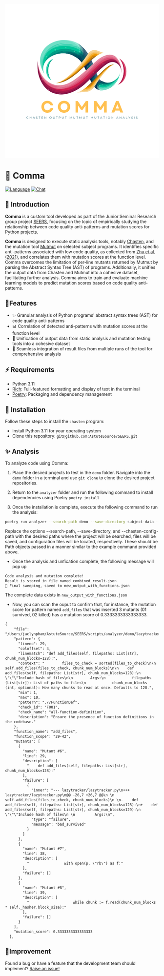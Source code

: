 <img src="https://github.com/AstuteSource/SEERS/blob/cleanup/.github/images/comma-logo.svg" alt="Comma Logo"
    title="Comma" />

# 🧬 Comma

[![Language](https://img.shields.io/badge/language-Python-blue.svg)](https://www.python.org/)
[![Chat](https://img.shields.io/badge/chat-on%20Discord-brightgreen)](https://discord.com/channels/877320365825749002/1204147098363232338)


## 🎉 Introduction

**Comma** is a custom tool developed as part of the Junior Seminar Research group project [SEERS](https://github.com/AstuteSource/SEERS/tree/main), focusing on the topic of empirically studying the relationship between code quality anti-patterns and mutation scores for Python projects.

**Comma** is designed to execute static analysis tools, notably [Chasten](https://github.com/AstuteSource/chasten/tree/master), and the mutation tool [Mutmut](https://github.com/boxed/mutmut) on selected subject programs. It identifies specific anti-patterns associated with low code quality, as collected from [Zhu et al.(2021)](https://www.sciencedirect.com/science/article/pii/S0164121220302545), and correlates them with mutation scores at the function level. Comma overcomes the limitation of per-line mutants returned by Mutmut by parsing the Abstract Syntax Tree (AST) of programs. Additionally, it unifies the output data from Chasten and Mutmut into a cohesive dataset, facilitating further analysis.
Comma aims to train and evaluate machine learning models to predict mutation scores based on code quality anti-patterns.

## 🔋Features

* ✨ Granular analysis of Python programs' abstract syntax trees (AST) for code quality anti-patterns
* 📊 Correlation of detected anti-patterns with mutation scores at the function level
* 🔄 Unification of output data from static analysis and mutation testing tools into a cohesive dataset
* 🔀 Seamless integration of result files from multiple runs of the tool for comprehensive analysis

## ⚡️ Requirements

- Python 3.11
- [Rich](https://github.com/Textualize/rich): Full-featured formatting and display of text in the terminal
- [Poetry](https://github.com/python-poetry/poetry): Packaging and dependency management

## 🔽 Installation

Follow these steps to install the `chasten` program:

- Install Python 3.11 for your operating system
- Clone this repository:  `git@github.com:AstuteSource/SEERS.git`

## ✨ Analysis

To analyze code using Comma:

1. Place the desired projects to test in the `demo` folder. Navigate into the `demo` folder in a terminal and use `git clone` to clone the desired project repositories.

2. Return to the `analyzer` folder and run the following command to install dependencies using Poetry `poetry install`

3. Once the installation is complete, execute the following command to run the analysis:

```bash
poetry run analyzer --search-path demo --save-directory subject-data --chasten-config-path Config

```

Replace the options --search-path, --save-directory, and --chasten-config-path with the desired paths where the project will be searched, files will be saved, and configuration files will be located, respectively. These should be Path objects passed in a manner similar to the example command provided above.

- Once the analysis and unfication complete, the following message will pop up

```script
Code analysis and mutation complete!
Result is stored in file named combined_result.json
🧹 Final sweeping, saved to new_output_with_functions.json
```

The complete data exists in `new_output_with_functions.json`

- Now, you can scan the ouput to confirm that, for instance, the mutation score for pattern named `add_files` that was inserted 3 mutants (01 survived, 02 killed) has a mutation score of 0.3333333333333333.
  
```script
{
    "file": "/Users/jaclynpham/AstuteSource/SEERS/scripts/analyzer/demo/lazytracker/lazytracker/lazytracker.py",
    "pattern": {
      "lineno": 29,
      "coloffset": 4,
      "linematch": "def add_files(self, filepaths: List[str], chunk_num_blocks=128):",
      "context": "        files_to_check = sorted(files_to_check)\n\n        self.add_files(files_to_check, chunk_num_blocks)\n\n    def add_files(self, filepaths: List[str], chunk_num_blocks=128):\n        \"\"\"Include hash of files\n\n        Args:\n            filepaths (List[str]): List of paths to files\n            chunk_num_blocks (int, optional): How many chunks to read at once. Defaults to 128.",
      "min": 1,
      "max": 10,
      "pattern": ".//FunctionDef",
      "check_id": "F001",
      "check_name": "all-function-definition",
      "description": "Ensure the presence of function definitions in the codebase."
    },
    "function_name": "add_files",
    "function_scope": "29-42",
    "mutants": [
      {
        "name": "Mutant #6",
        "line": 29,
        "description": [
          "    def add_files(self, filepaths: List[str], chunk_num_blocks=128):"
        ],
        "failure": [
          {
            "inner": "--- lazytracker/lazytracker.py\n+++ lazytracker/lazytracker.py\n@@ -26,7 +26,7 @@\n \n         self.add_files(files_to_check, chunk_num_blocks)\n \n-    def add_files(self, filepaths: List[str], chunk_num_blocks=128):\n+    def add_files(self, filepaths: List[str], chunk_num_blocks=129):\n         \"\"\"Include hash of files\n \n         Args:\n",
            "type": "failure",
            "message": "bad_survived"
          }
        ]
      },
      {
        "name": "Mutant #7",
        "line": 38,
        "description": [
          "                with open(p, \"rb\") as f:"
        ],
        "failure": []
      },
      {
        "name": "Mutant #8",
        "line": 39,
        "description": [
          "                    while chunk := f.read(chunk_num_blocks * self._hasher.block_size):"
        ],
        "failure": []
      }
    ],
    "mutation_score": 0.3333333333333333
  },
```

## 🧗Improvement

Found a bug or have a feature that the development team should implement? [Raise an issue!](https://github.com/AstuteSource/SEERS/issues)